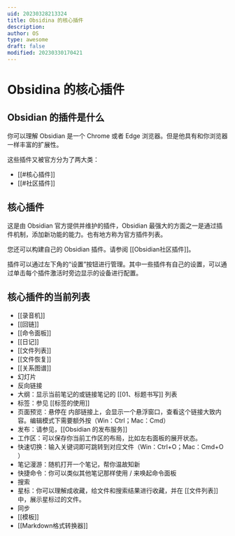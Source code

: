 ```yaml
---
uid: 20230328213324
title: Obsidina 的核心插件
description: 
author: OS
type: awesome
draft: false
modified: 20230330170421
---
```


# Obsidina 的核心插件

## Obsidian 的插件是什么

你可以理解 Obsidian 是一个 Chrome 或者 Edge 浏览器。但是他具有和你浏览器一样丰富的扩展性。

这些插件又被官方分为了两大类：

- [[#核心插件]]
- [[#社区插件]]

## 核心插件

这是由 Obsidian 官方提供并维护的插件，Obsidian 最强大的方面之一是通过插件机制，添加新功能的能力。也有地方称为官方插件列表。

您还可以构建自己的 Obsidian 插件。请参阅 [[Obsidian社区插件]]。

插件可以通过左下角的“设置”按钮进行管理。其中一些插件有自己的设置，可以通过单击每个插件激活时旁边显示的设备进行配置。

## 核心插件的当前列表

- [[录音机]]
- [[回链]]
- [[命令面板]]
- [[日记]]
- [[文件列表]]
- [[文件恢复]]
- [[关系图谱]]
- 幻灯片
- 反向链接
- 大纲：显示当前笔记的或链接笔记的 [[01、标题书写]] 列表
- 标签：参见 [[标签的使用]]
- 页面预览：悬停在 内部链接上，会显示一个悬浮窗口，查看这个链接大致内容。编辑模式下需要额外按（Win：Ctrl；Mac：Cmd）
- 发布：请参见，[[Obsidian 的发布服务]]
- 工作区：可以保存你当前工作区的布局，比如左右面板的展开状态。
- 快速切换：输入关键词即可跳转到对应文件（Win：Ctrl+O；Mac：Cmd+O ）
- 笔记漫游：随机打开一个笔记，帮你温故知新
- 快捷命令：你可以类似其他笔记那样使用 / 来唤起命令面板
- 搜索
- 星标：你可以理解成收藏，给文件和搜索结果进行收藏，并在 [[文件列表]] 中，展示星标过的文件。
- 同步
- [[模板]]
- [[Markdown格式转换器]]
